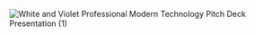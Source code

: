 ![White and Violet Professional Modern Technology Pitch Deck Presentation (1)](https://github.com/user-attachments/assets/c32c85cb-fd32-4979-822f-f521a67b17b1)
